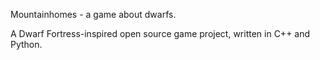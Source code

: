 Mountainhomes - a game about dwarfs.

A Dwarf Fortress-inspired open source game project, written in C++ and Python.
